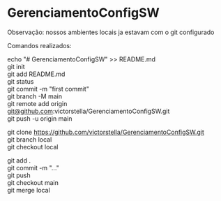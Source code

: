 # GerenciamentoConfigSW

Observação: nossos ambientes locais ja estavam com o git configurado  

Comandos realizados:  

echo "# GerenciamentoConfigSW" >> README.md  
git init  
git add README.md  
git status  
git commit -m "first commit"  
git branch -M main  
git remote add origin git@github.com:victorstella/GerenciamentoConfigSW.git  
git push -u origin main  

git clone https://github.com/victorstella/GerenciamentoConfigSW.git  
git branch local  
git checkout local  

git add .  
git commit -m "..."  
git push  
git checkout main  
git merge local  
